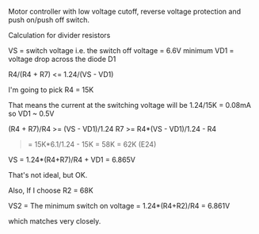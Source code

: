 
Motor controller with low voltage cutoff, reverse voltage protection
and push on/push off switch.

Calculation for divider resistors

VS = switch voltage i.e. the switch off voltage = 6.6V minimum
VD1 = voltage drop across the diode D1

R4/(R4 + R7) <= 1.24/(VS - VD1)

I'm going to pick R4 = 15K

That means the current at the switching voltage will be 1.24/15K = 0.08mA so VD1 ~ 0.5V

(R4 + R7)/R4 >= (VS - VD1)/1.24
R7 >= R4*(VS - VD1)/1.24 - R4
   >= 15K*6.1/1.24 - 15K
   >= 58K
   = 62K (E24)

VS = 1.24*(R4+R7)/R4 + VD1
   = 6.865V

That's not ideal, but OK.

Also, If I choose R2 = 68K

VS2 = The minimum switch on voltage
    = 1.24*(R4+R2)/R4
    = 6.861V

which matches very closely.


